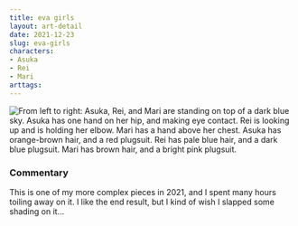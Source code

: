 ```yaml
---
title: eva girls
layout: art-detail
date: 2021-12-23
slug: eva-girls
characters:
- Asuka
- Rei
- Mari
arttags:
---
```

![
From left to right: Asuka, Rei, and Mari are standing on top of a dark blue sky. Asuka has one hand on her hip, and making eye contact. Rei is looking up and is holding her elbow. Mari has a hand above her chest. Asuka has orange-brown hair, and a red plugsuit. Rei has pale blue hair, and a dark blue plugsuit. Mari has brown hair, and a bright pink plugsuit.
](/art/eva-girls.webp)
### Commentary

This is one of my more complex pieces in 2021, and I spent many hours toiling away on it. I like the end result, but I kind of wish I slapped some shading on it...

